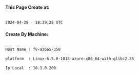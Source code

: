 
   
#### This Page Create at:

```bash

2024-04-28 - 18:39:28 UTC

```

#### Create By Machine:

```bash

Host Name : fv-az665-358

platform  : Linux-6.5.0-1018-azure-x86_64-with-glibc2.35

Ip Local  : 10.1.0.200

```

